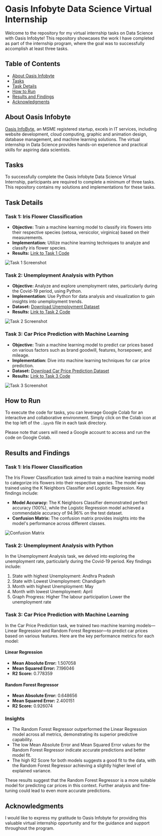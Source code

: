 # Oasis Infobyte Data Science Virtual Internship

Welcome to the repository for my virtual internship tasks on Data Science with Oasis Infobyte! This repository showcases the work I have completed as part of the internship program, where the goal was to successfully accomplish at least three tasks.

## Table of Contents

- [About Oasis Infobyte](#about-oasis-infobyte)
- [Tasks](#tasks)
- [Task Details](#task-details)
- [How to Run](#how-to-run)
- [Results and Findings](#results-and-findings)
- [Acknowledgments](#acknowledgments)

## About Oasis Infobyte

[Oasis InfoByte](https://oasisinfobyte.com/), an MSME registered startup, excels in IT services, including website development, cloud computing, graphic and animation design, database management, and machine learning solutions. The virtual internship in Data Science provides hands-on experience and practical skills for aspiring data scientists.

## Tasks

To successfully complete the Oasis Infobyte Data Science Virtual Internship, participants are required to complete a minimum of three tasks. This repository contains my solutions and implementations for these tasks.

## Task Details

### Task 1: Iris Flower Classification

- **Objective:** Train a machine learning model to classify iris flowers into their respective species (setosa, versicolor, virginica) based on their measurements.
- **Implementation:** Utilize machine learning techniques to analyze and classify iris flower species.
- **Results:** [Link to Task 1 Code](TASK-1/Iris-Flower-Classification.ipynb)

![Task 1 Screenshot](https://github.com/Ashutosh-Singh-Thakur/OIBSIB/assets/128626139/3d1463d0-77b6-494e-bdcf-6c0b38c6ca1d)

### Task 2: Unemployment Analysis with Python

- **Objective:** Analyze and explore unemployment rates, particularly during the Covid-19 period, using Python.
- **Implementation:** Use Python for data analysis and visualization to gain insights into unemployment trends.
- **Dataset:** [Download Unemployment Dataset](https://www.kaggle.com/datasets/gokulrajkmv/unemployment-in-india)
- **Results:** [Link to Task 2 Code](TASK-2/Unemployment-Analysis.ipynb)

![Task 2 Screenshot](https://github.com/Ashutosh-Singh-Thakur/OIBSIB/assets/128626139/6322754a-8b2b-45a5-b177-a8f209e08d6d)

### Task 3: Car Price Prediction with Machine Learning

- **Objective:** Train a machine learning model to predict car prices based on various factors such as brand goodwill, features, horsepower, and mileage.
- **Implementation:** Dive into machine learning techniques for car price prediction.
- **Dataset:** [Download Car Price Prediction Dataset](https://www.kaggle.com/datasets/vijayaadithyanvg/car-price-predictionused-cars)
- **Results:** [Link to Task 3 Code](TASK-3/Car-Price-Prediction.ipynb)

![Task 3 Screenshot](https://github.com/Ashutosh-Singh-Thakur/OIBSIB/assets/128626139/e7d0475c-2f14-4b0a-a6b7-068ebfe6a3ca)

## How to Run

To execute the code for tasks, you can leverage Google Colab for an interactive and collaborative environment. Simply click on the Colab icon at the top left of the `.ipynb` file in each task directory.

Please note that users will need a Google account to access and run the code on Google Colab.


## Results and Findings

### Task 1: Iris Flower Classification

The Iris Flower Classification task aimed to train a machine learning model to categorize iris flowers into their respective species. The model was trained using the K Neighbors Classifier and Logistic Regression. Key findings include:

- **Model Accuracy:** The K Neighbors Classifier demonstrated perfect accuracy (100%), while the Logistic Regression model achieved a commendable accuracy of 94.96% on the test dataset.
- **Confusion Matrix:** The confusion matrix provides insights into the model's performance across different classes.

![Confusion Matrix](https://github.com/Ashutosh-Singh-Thakur/OIBSIP/assets/128626139/44aadb53-33a9-4e30-9b72-ffe4f562e05f)



### Task 2: Unemployment Analysis with Python

In the Unemployment Analysis task, we delved into exploring the unemployment rate, particularly during the Covid-19 period. Key findings include:

1. State with highest Unemployment: Andhra Pradesh
2. State with Lowest Unemployment: Chandigarh
3. Month with highest Unemployment: May
4. Month with lowest Unemployment: April
5. Graph Progress: Higher The labour participation Lower the unemployment rate

### Task 3: Car Price Prediction with Machine Learning

In the Car Price Prediction task, we trained two machine learning models—Linear Regression and Random Forest Regressor—to predict car prices based on various features. Here are the key performance metrics for each model:

#### Linear Regression

- **Mean Absolute Error:** 1.507058
- **Mean Squared Error:** 7.196046
- **R2 Score:** 0.778359

#### Random Forest Regressor

- **Mean Absolute Error:** 0.648656
- **Mean Squared Error:** 2.400151
- **R2 Score:** 0.926074

### Insights

- The Random Forest Regressor outperformed the Linear Regression model across all metrics, demonstrating its superior predictive capability.
- The low Mean Absolute Error and Mean Squared Error values for the Random Forest Regressor indicate accurate predictions and better model fit.
- The high R2 Score for both models suggests a good fit to the data, with the Random Forest Regressor achieving a slightly higher level of explained variance.

These results suggest that the Random Forest Regressor is a more suitable model for predicting car prices in this context. Further analysis and fine-tuning could lead to even more accurate predictions.


## Acknowledgments

I would like to express my gratitude to Oasis Infobyte for providing this valuable virtual internship opportunity and for the guidance and support throughout the program.
